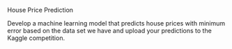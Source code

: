 House Price Prediction

Develop a machine learning model that predicts house prices with minimum error based on the data set we have and upload your predictions to the Kaggle competition.

